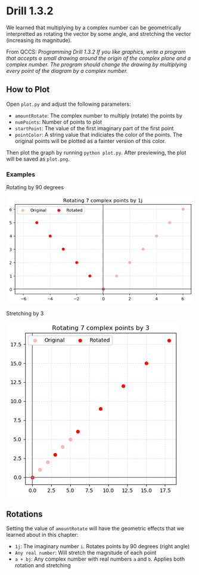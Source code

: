 # Drill 1.3.2
We learned that multiplying by a complex number can be geometrically interpretted as rotating the vector by some angle, and stretching the vector (increasing its magnitude).

From QCCS: *Programming Drill 1.3.2 If you like graphics, write a program that accepts a small drawing around the origin of the complex plane and a complex number. The program should change the drawing by multiplying every point of the diagram by a complex number.*

## How to Plot
Open `plot.py` and adjust the following parameters:

* `amountRotate`: The complex number to multiply (rotate) the points by
* `numPoints`: Number of points to plot
* `startPoint`: The value of the first imaginary part of the first point
* `pointColor`: A string value that indiciates the color of the points. The original points will be plotted as a fainter version of this color.

Then plot the graph by running `python plot.py`. After previewing, the plot will be saved as `plot.png`.

### Examples
Rotating by 90 degrees

![Rotating by 90 degrees](examples/rotate90.png "Rotating by 90 degrees")

Stretching by 3

![Stretching by 3](examples/stretch3.png "Stretching by 3")

## Rotations
Setting the value of `amountRotate` will have the geometric effects that we learned about in this chapter:

* `1j`: The imaginary number `i`. Rotates points by 90 degrees (right angle)
* `Any real number`: Will stretch the magnitude of each point
* `a + bj`: Any complex number with real numbers `a` and `b`. Applies both rotation and stretching
